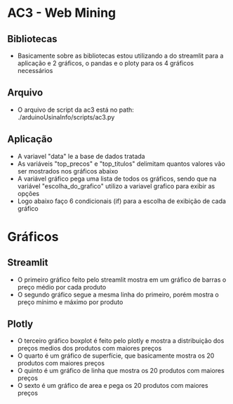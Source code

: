 # AC3 - Web Mining
## Bibliotecas
- Basicamente sobre as bibliotecas estou utilizando a do streamlit para a aplicação e 2 gráficos, o pandas e  o ploty para os 4 gráficos necessários

## Arquivo
- O arquivo de script da ac3 está no path: ./arduinoUsinaInfo/scripts/ac3.py

## Aplicação
- A variavel "data" le a base de dados tratada
- As variáveis "top_precos" e "top_titulos" delimitam quantos valores vão ser mostrados nos gráficos abaixo
- A variável gráfico pega uma lista de todos os gráficos, sendo que na variável "escolha_do_grafico" utilizo a variavel grafico para exibir as opções
- Logo abaixo faço 6 condicionais (if) para a escolha de exibição de cada gráfico

# Gráficos
## Streamlit
- O primeiro gráfico feito pelo streamlit mostra em um gráfico de barras o preço médio por cada produto
- O segundo gráfico segue a mesma linha do primeiro, porém mostra o preço mínimo e máximo por produto

## Plotly
- O terceiro gráfico boxplot é feito pelo plotly e mostra a distribuição dos preços medios dos produtos com maiores preços
- O quarto é um gráfico de superfície, que basicamente mostra os 20 produtos com maiores preços 
- O quinto é um gráfico de linha que mostra os 20 produtos com maiores preços
- O sexto é um gráfico de area e pega os 20 produtos com maiores preços
